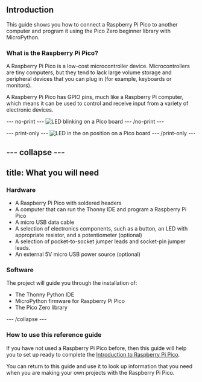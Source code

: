 ## Introduction
This guide shows you how to connect a Raspberry Pi Pico to another computer and program it using the Pico Zero beginner library with MicroPython.

### What is the Raspberry Pi Pico?
A Raspberry Pi Pico is a low-cost microcontroller device. Microcontrollers are tiny computers, but they tend to lack large volume storage and peripheral devices that you can plug in (for example, keyboards or monitors).

A Raspberry Pi Pico has GPIO pins, much like a Raspberry Pi computer, which means it can be used to control and receive input from a variety of electronic devices.

--- no-print ---
![LED blinking on a Pico board](images/showcase.gif)
--- /no-print ---

--- print-only ---
![LED in the on position on a Pico board](images/showcase.png)
--- /print-only ---

--- collapse ---
---
title: What you will need
---
### Hardware

+ A Raspberry Pi Pico with soldered headers
+ A computer that can run the Thonny IDE and program a Raspberry Pi Pico
+ A micro USB data cable
+ A selection of electronics components, such as a button, an LED with appropriate resistor, and a potentiometer (optional)
+ A selection of pocket-to-socket jumper leads and socket-pin jumper leads.
+ An external 5V micro USB power source (optional) 

### Software

The project will guide you through the installation of:
 
+ The Thonny Python IDE
+ MicroPython firmware for Raspberry Pi Pico
+ The Pico Zero library

--- /collapse ---

### How to use this reference guide

If you have not used a Raspberry Pi Pico before, then this guide will help you to set up ready to complete the [Introduction to Raspberry Pi Pico](https://projects.raspberrypi.org/en/pathways/pico-intro).

You can return to this guide and use it to look up information that you need when you are making your own projects with the Raspberry Pi Pico.
